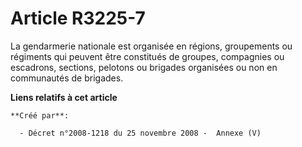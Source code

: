# Article R3225-7

La gendarmerie nationale est organisée en régions, groupements ou régiments qui peuvent être constitués de groupes,
compagnies ou escadrons, sections, pelotons ou brigades organisées ou non en communautés de brigades.

**Liens relatifs à cet article**

	**Créé par**:

	  - Décret n°2008-1218 du 25 novembre 2008 -  Annexe (V)
